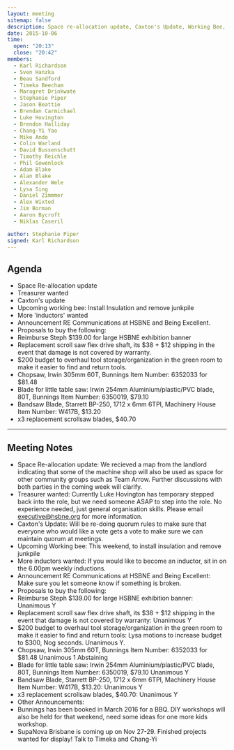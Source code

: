 ```yaml
---
layout: meeting
sitemap: false
description: Space re-allocation update, Caxton's Update, Working Bee, Treasurer Wanted
date: 2015-10-06
time:
  open: "20:13"
  close: "20:42"
members:
  - Karl Richardson
  - Sven Hanzka
  - Beau Sandford
  - Timeka Beecham
  - Maragret Drinkwate
  - Stephanie Piper
  - Jason Beattie
  - Brendan Carmichael
  - Luke Hovington
  - Brendon Halliday
  - Chang-Yi Yao
  - Mike Ando
  - Colin Warland
  - David Bussenschutt
  - Timothy Reichle
  - Phil Gowenlock
  - Adam Blake
  - Alan Blake
  - Alexander Wele
  - Lysa Sing
  - Daniel Zimmmer
  - Alex Wixted
  - Jim Borman 
  - Aaron Bycroft
  - Niklas Caseril

author: Stephanie Piper
signed: Karl Richardson
---
```


## Agenda

  - Space Re-allocation update
  - Treasurer wanted
  - Caxton's update
  - Upcoming working bee: Install Insulation and remove junkpile
  - More 'inductors' wanted
  - Announcement RE Communications at HSBNE and Being Excellent.
  - Proposals to buy the following:
  - Reimburse Steph $139.00 for large HSBNE exhibition banner 
  - Replacement scroll saw flex drive shaft, its $38 + $12 shipping in the event that damage is not covered by warranty.
  - $200 budget to overhaul tool storage/organization in the green room to make it easier to find and return tools. 
  - Chopsaw, Irwin 305mm 60T, Bunnings Item Number: 6352033 for $81.48 
  - Blade for little table saw: Irwin 254mm Aluminium/plastic/PVC blade, 80T, Bunnings Item Number: 6350019, $79.10 
  - Bandsaw Blade, Starrett BP-250, 1712 x 6mm 6TPI, Machinery House Item Number: W417B, $13.20  
  - x3 replacement scrollsaw blades, $40.70  

---

## Meeting Notes

  - Space Re-allocation update: We recieved a map from the landlord indicating that some of the machine shop will also be used as space for other community groups such as Team Arrow. Further discussions with both parties in the coming week will clarify. 
  - Treasurer wanted: Currently Luke Hovington has temporary stepped back into the role, but we need someone ASAP to step into the role.  No experience needed, just general organisation skills.  Please email executive@hsbne.org for more information. 
  - Caxton's Update:  Will be re-doing quorum rules to make sure that everyone who would like a vote gets a vote to make sure we can maintain quorum at meetings. 
  - Upcoming Working bee:  This weekend, to install insulation and remove junkpile
  - More inductors wanted:  If you would like to become an inductor, sit in on the 6.00pm weekly inductions. 
  - Announcement RE Communications at HSBNE and Being Excellent:  Make sure you let someone know if something is broken. 
  - Proposals to buy the following:
  - Reimburse Steph $139.00 for large HSBNE exhibition banner: Unanimous Y
  - Replacement scroll saw flex drive shaft, its $38 + $12 shipping in the event that damage is not covered by warranty: Unanimous Y
  - $200 budget to overhaul tool storage/organization in the green room to make it easier to find and return tools: Lysa motions to increase budget to $300, Nog seconds.  Unanimous Y.
  - Chopsaw, Irwin 305mm 60T, Bunnings Item Number: 6352033 for $81.48 Unanimous 1 Abstaining
  - Blade for little table saw: Irwin 254mm Aluminium/plastic/PVC blade, 80T, Bunnings Item Number: 6350019, $79.10 Unanimous Y
  - Bandsaw Blade, Starrett BP-250, 1712 x 6mm 6TPI, Machinery House Item Number: W417B, $13.20: Unanimous Y
  - x3 replacement scrollsaw blades, $40.70: Unanimous Y
  - Other Announcements:
  - Bunnings has been booked in March 2016 for a BBQ.  DIY workshops will also be held for that weekend, need some ideas for one more kids workshop. 
  - SupaNova Brisbane is coming up on Nov 27-29.  Finished projects wanted for display! Talk to Timeka and Chang-Yi

